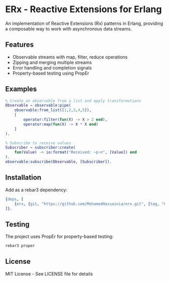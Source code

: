# ERx - Reactive Extensions for Erlang

An implementation of Reactive Extensions (Rx) patterns in Erlang, providing a composable way to work with asynchronous data streams.

## Features

- Observable streams with map, filter, reduce operations
- Zipping and merging multiple streams
- Error handling and completion signals
- Property-based testing using PropEr

## Examples

```erlang
% Create an observable from a list and apply transformations
Observable = observable:pipe(
    observable:from_list([1,2,3,4,5]),
    [
        operator:filter(fun(X) -> X > 2 end),
        operator:map(fun(X) -> X * X end)
    ]
).

% Subscribe to receive values
Subscriber = subscriber:create(
    fun(Value) -> io:format("Received: ~p~n", [Value]) end
).
observable:subscribe(Observable, [Subscriber]).
```

## Installation

Add as a rebar3 dependency:

```erlang
{deps, [
    {erx, {git, "https://github.com/MohamedHassainia/erx.git", {tag, "0.1.0"}}}
]}.
```

## Testing

The project uses PropEr for property-based testing:

```bash
rebar3 proper
```

## License

MIT License - See LICENSE file for details
